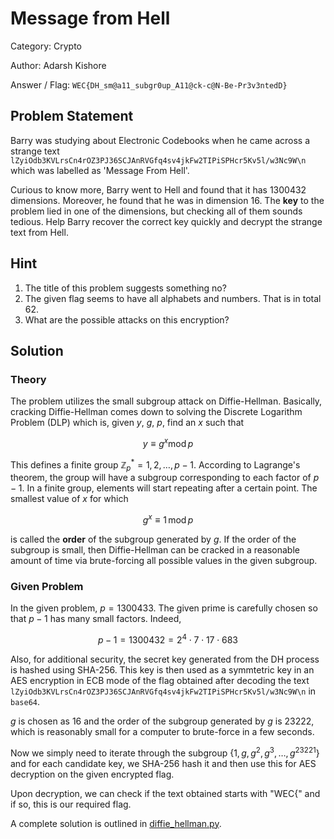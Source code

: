 # **Message from Hell**

Category: Crypto

Author: Adarsh Kishore

Answer / Flag: `WEC{DH_sm@a11_subgr0up_A11@ck-c@N-Be-Pr3v3ntedD}`

## Problem Statement

Barry was studying about Electronic Codebooks when he came across a strange text `lZyiOdb3KVLrsCn4rOZ3PJ36SCJAnRVGfq4sv4jkFw2TIPiSPHcr5Kv5l/w3Nc9W\n` which was labelled as 'Message From Hell'.

Curious to know more, Barry went to Hell and found that it has $1300432$ dimensions. Moreover, he found that he was in dimension $16$. The **key** to the problem lied in one of the dimensions, but checking all of them sounds tedious. Help Barry recover the correct key quickly and decrypt the strange text from Hell.

## Hint

1. The title of this problem suggests something no?
2. The given flag seems to have all alphabets and numbers. That is in total 62.
3. What are the possible attacks on this encryption?

## Solution

### Theory

The problem utilizes the small subgroup attack on Diffie-Hellman. Basically, cracking Diffie-Hellman comes down to solving the Discrete Logarithm Problem (DLP) which is, given $y$, $g$, $p$, find an $x$ such that

$$y \equiv g^{x} \text{mod} \, p$$

This defines a finite group $\mathbb{Z}_p^* = {1, 2, \ldots, p-1 }$. According to Lagrange's theorem, the group will have a subgroup corresponding to each factor of $p-1$. In a finite group, elements will start repeating after a certain point. The smallest value of $x$ for which

$$g^x \equiv 1 \, \text{mod} \, p$$

is called the **order** of the subgroup generated by $g$. If the order of the subgroup is small, then Diffie-Hellman can be cracked in a reasonable amount of time via brute-forcing all possible values in the given subgroup.

### Given Problem

In the given problem, $p = 1300433$. The given prime is carefully chosen so that $p-1$ has many small factors. Indeed,

$$p-1 = 1300432 = 2^4 \cdot 7 \cdot 17 \cdot 683$$

Also, for additional security, the secret key generated from the DH process is hashed using SHA-256. This key is then used as a symmtetric key in an AES encryption in ECB mode of the flag obtained after decoding the text `lZyiOdb3KVLrsCn4rOZ3PJ36SCJAnRVGfq4sv4jkFw2TIPiSPHcr5Kv5l/w3Nc9W\n` in `base64`.

$g$ is chosen as $16$ and the order of the subgroup generated by $g$ is $23222$, which is reasonably small for a computer to brute-force in a few seconds.

Now we simply need to iterate through the subgroup $\{ 1, g, g^2, g^3, \ldots, g^{23221}\}$ and for each candidate key, we SHA-256 hash it and then use this for AES decryption on the given encrypted flag.

Upon decryption, we can check if the text obtained starts with "WEC{" and if so, this is our required flag.

A complete solution is outlined in [diffie_hellman.py](diffie_hellman.py).
